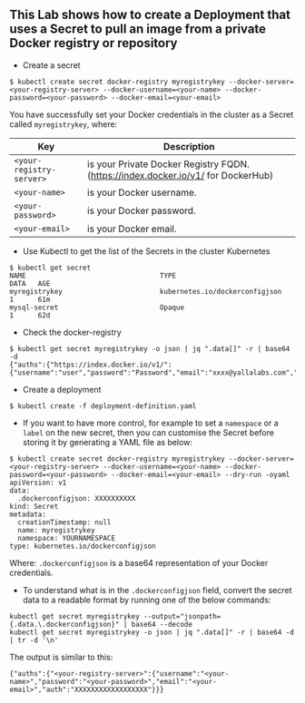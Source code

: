 This Lab shows how to create a Deployment that uses a Secret to pull an image from a private Docker registry or repository
-

- Create a secret 
```
$ kubectl create secret docker-registry myregistrykey --docker-server=<your-registry-server> --docker-username=<your-name> --docker-password=<your-password> --docker-email=<your-email>
```

You have successfully set your Docker credentials in the cluster as a Secret called `myregistrykey`, where:

| Key | Description |
| --- | --- |
| `<your-registry-server>` | is your Private Docker Registry FQDN. (https://index.docker.io/v1/ for DockerHub) |
| `<your-name>` | is your Docker username. |
| `<your-password>` | is your Docker password. |
| `<your-email>` | is your Docker email. |

  

- Use Kubectl to get the list of the Secrets in the cluster Kubernetes
```
$ kubectl get secret
NAME                                 TYPE                                  DATA   AGE
myregistrykey                        kubernetes.io/dockerconfigjson        1      61m
mysql-secret                         Opaque                                1      62d
```

- Check the docker-registry
```
$ kubectl get secret myregistrykey -o json | jq ".data[]" -r | base64 -d                                  
{"auths":{"https://index.docker.io/v1/":{"username":"user","password":"Password","email":"xxxx@yallalabs.com","auth":"ZmF1ZGcdekZhdWRlbDA1OTA="}}}
```

- Create a deployment
```
$ kubectl create -f deployment-definition.yaml
```



- If you want to have more control, for example to set a `namespace` or a `label` on the new secret, then you can customise the Secret before storing it by generating a YAML file as below:

```
$ kubectl create secret docker-registry myregistrykey --docker-server=<your-registry-server> --docker-username=<your-name> --docker-password=<your-password> --docker-email=<your-email> --dry-run -oyaml
apiVersion: v1
data:
  .dockerconfigjson: XXXXXXXXXX
kind: Secret
metadata:
  creationTimestamp: null
  name: myregistrykey
  namespace: YOURNAMESPACE
type: kubernetes.io/dockerconfigjson
```

Where:
`.dockerconfigjson` is a base64 representation of your Docker credentials.

- To understand what is in the `.dockerconfigjson` field, convert the secret data to a readable format by running one of the below commands:

```
kubectl get secret myregistrykey --output="jsonpath={.data.\.dockerconfigjson}" | base64 --decode
kubectl get secret myregistrykey -o json | jq ".data[]" -r | base64 -d | tr -d '\n'
```
The output is similar to this:
```
{"auths":{"<your-registry-server>":{"username":"<your-name>","password":"<your-password>","email":"<your-email>","auth":"XXXXXXXXXXXXXXXXXX"}}}
```


